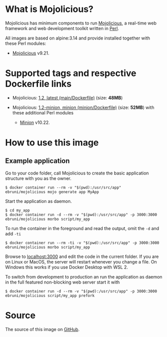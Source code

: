 <!-- this file is generated via docker-builder, do not edit it directly -->


# What is Mojolicious?

Mojolicious has minimum components to run [Mojolicious](https://mojolicious.org), a real-time web framework and web development toolkit written in [Perl](https://www.perl.org).

All images are based on alpine:3.14 and provide installed together with these Perl modules:

* [Mojolicious](https://metacpan.org/pod/Mojolicious) v9.21.

# Supported tags and respective Dockerfile links

* Mojolicious: [1.2, latest (main/Dockerfile)](https://github.com/EmilianoBruni/docker-mojolicious/blob/master/main/Dockerfile) (size: **48MB**)

* Mojolicious: [1.2-minion, minion (minion/Dockerfile)](https://github.com/EmilianoBruni/docker-mojolicious/blob/master/minion/Dockerfile) (size: **52MB**) with these additional Perl modules

	* [Minion](https://metacpan.org/pod/Minion) v10.22.

# How to use this image

## Example application

Go to your code folder, call Mojolicious to create the basic application
structure with you as the owner.

    $ docker container run --rm -v "$(pwd):/usr/src/app" ebruni/mojolicious mojo generate app MyApp

Start the application as daemon.

    $ cd my_app
    $ docker container run -d --rm -v "$(pwd):/usr/src/app" -p 3000:3000 ebruni/mojolicious morbo script/my_app

To run the container in the foreground and read the output, omit the `-d` and add `-ti`

    $ docker container run --rm -ti -v "$(pwd):/usr/src/app" -p 3000:3000 ebruni/mojolicious morbo script/my_app

Browse to [localhost:3000](http://localhost:3000) and edit the code in the
current folder. If you are on Linux or MacOS, the server will restart whenever
you change a file. On Windows this works if you use Docker Desktop with WSL 2.

To switch from development to production an run the application as daemon in
the full featured non-blocking web server start it with

    $ docker container run -d --rm -v "$(pwd):/usr/src/app" -p 3000:3000 ebruni/mojolicious script/my_app prefork

# Source

The source of this image on [GitHub](https://github.com/EmilianoBruni/docker-mojolicious).
